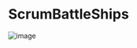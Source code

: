 # ScrumBattleShips
![image](https://user-images.githubusercontent.com/10856176/148373650-9976f131-59fd-4d71-825a-3924130bf143.png)
